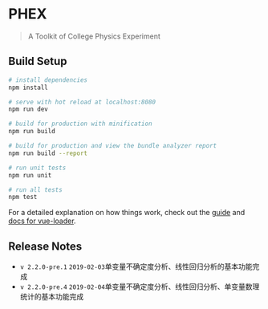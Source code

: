 # PHEX

> A Toolkit of College Physics Experiment

## Build Setup

``` bash
# install dependencies
npm install

# serve with hot reload at localhost:8080
npm run dev

# build for production with minification
npm run build

# build for production and view the bundle analyzer report
npm run build --report

# run unit tests
npm run unit

# run all tests
npm test
```

For a detailed explanation on how things work, check out the [guide](http://vuejs-templates.github.io/webpack/) and [docs for vue-loader](http://vuejs.github.io/vue-loader).

## Release Notes
* `v 2.2.0-pre.1` `2019-02-03`单变量不确定度分析、线性回归分析的基本功能完成
* `v 2.2.0-pre.4` `2019-02-04`单变量不确定度分析、线性回归分析、单变量数理统计的基本功能完成
